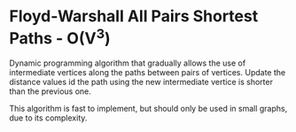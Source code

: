 # Floyd-Warshall All Pairs Shortest Paths - O(V<sup>3</sup>)

Dynamic programming algorithm that gradually allows the use of intermediate vertices along the paths between pairs of vertices. Update the distance values id the path using the new intermediate vertice is shorter than the previous one.

This algorithm is fast to implement, but should only be used in small graphs, due to its complexity.